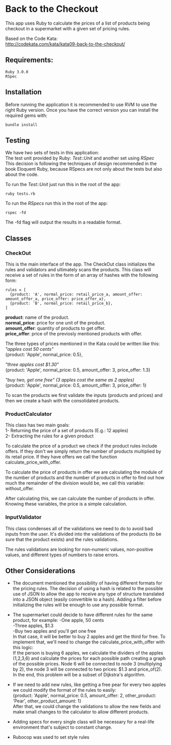# Back to the Checkout

This app uses Ruby to calculate the prices of a list of products being checkout in a supermarket with a given set of pricing rules.  
  
Based on the Code Kata:    
http://codekata.com/kata/kata09-back-to-the-checkout/
## 	Requirements:
```
Ruby 3.0.0
RSpec
```

## Installation
Before running the application it is recommended to use RVM to use the right Ruby version. Once you have the correct version you can install the required gems with:
```
bundle install
```

## Testing
We have two sets of tests in this application:  
The test unit provided by Ruby: *Test::Unit* and another set using *RSpec*  
This decision is following the techniques of design recommended in the book Eloquent Ruby, because RSpecs are not only about the tests but also about the code.

To run the *Test::Unit* just run this in the root of the app:
```
ruby tests.rb
```
To run the *RSpecs* run this in the root of the app:
```
rspec -fd
```
The -fd flag will output the results in a readable format.

## Classes
### CheckOut
This is the main interface of the app. The CheckOut class initializes the rules and validators and ultimately scans the products. This class will receive a set of rules in the form of an array of hashes with the following form:
```
rules = [
  {product: 'A', normal_price: retail_price_a, amount_offer: amount_offer_a, price_offer: price_offer_a},
  {product: 'B', normal_price: retail_price_b},
]
```
**product**: name of the product.  
**normal_price**: price for one unit of the product.  
**amount_offer**: quantity of products to get offer.  
**price_offer**: price of the previosly mentioned products with offer.  

The three types of prices mentioned in the Kata could be written like this:  
*"apples cost 50 cents"*  
{product: 'Apple', normal_price: 0.5},  
  
*"three apples cost $1.30"*  
{product: 'Apple', normal_price: 0.5, amount_offer: 3, price_offer: 1.3}  
  
*"buy two, get one free" (3 apples cost the same as 2 apples)*  
{product: 'Apple', normal_price: 0.5, amount_offer: 3, price_offer: 1}  
  
To scan the products we first validate the inputs (products and prices) and then we create a hash with the consolidated products.
### ProductCalculator
This class has two main goals:  
1- Returning the price of a set of products (E.g.: 12 apples)  
2- Extracting the rules for a given product  
  
To calculate the price of a product we check if the product rules include offers. If they don't we simply return the number of products multiplied by its retail price. If they have offers we call the function calculate_price_with_offer.  
  
To calculate the price of products in offer we are calculating the module of the number of products and the number of products in offer to find out how much the remainder of the division would be, we call this variable: without_offer.  
  
After calculating this, we can calculate the number of products in offer. Knowing these variables, the price is a simple calculation.

### InputValidator
This class condenses all of the validations we need to do to avoid bad inputs from the user. It's divided into the validations of the products (to be sure that the product exists) and the rules validations.  
  
The rules validations are looking for non-numeric values, non-positive values, and different types of numbers to raise errors.
## Other Considerations
* The document mentioned the possibility of having different formats for the pricing rules. The decision of using a hash is related to the possible use of JSON to allow the app to receive any type of structure translated into a JSON object (easily convertible to a hash). Adding a filter before initializing the rules will be enough to use any possible format.

* The supermarket could decide to have different rules for the same product, for example:
-One apple, 50 cents  
-Three apples, $1.3  
-Buy two apples and you'll get one free    
In that case, it will be better to buy 2 apples and get the third for free. To implement that, we'll need to change the calculate_price_with_offer with this logic:  
If the person is buying 6 apples, we calculate the dividers of the apples (1,2,3,6) and calculate the prices for each possible path creating a graph of the possible prices. Node 6 will be connected to node 3 (multiplying by 2), the node 3 will be connected to two prices: $1.3 and price_of(2). In the end, this problem will be a subset of Dijkstra's algorithm.
* If we need to add new rules, like getting a free pear for every two apples we could modify the format of the rules to easily:  
{product: 'Apple', normal_price: 0.5, amount_offer: 2, other_product: 'Pear', other_product_amount: 1}    
After that, we could change the validations to allow the new fields and make small changes to the calculator to allow different products.
* Adding specs for every single class will be necessary for a real-life environment that's subject to constant change.
* Rubocop was used to set style rules